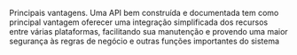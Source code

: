 Principais vantagens. Uma API bem construída e documentada tem como principal vantagem oferecer uma integração simplificada dos recursos entre várias plataformas, facilitando sua manutenção e provendo uma maior segurança às regras de negócio e outras funções importantes do sistema